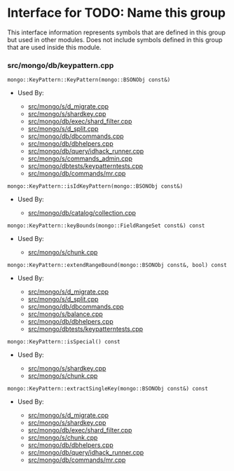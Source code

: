 
# Interface for TODO: Name this group
This interface information represents symbols that are defined in this group but used in other modules.  Does not include symbols defined in this group that are used inside this module.

### src/mongo/db/keypattern.cpp

<div></div>

    mongo::KeyPattern::KeyPattern(mongo::BSONObj const&)

- Used By:

    - [src/mongo/s/d\_migrate.cpp](../../../../sharding/chunk\_management)
    - [src/mongo/s/shardkey.cpp](../../../../sharding/routing)
    - [src/mongo/db/exec/shard\_filter.cpp](../../../../core\_query\_system/query\_execution)
    - [src/mongo/s/d\_split.cpp](../../../../sharding/chunk\_management)
    - [src/mongo/db/dbcommands.cpp](../../../../query\_and\_operation\_handling/database\_commands)
    - [src/mongo/db/dbhelpers.cpp](../../../../query\_and\_operation\_handling/client\_and\_operation\_tracking)
    - [src/mongo/db/query/idhack\_runner.cpp](../../../../core\_query\_system/query\_execution)
    - [src/mongo/s/commands\_admin.cpp](../../../../sharding/mongos\_commands)
    - [src/mongo/dbtests/keypatterntests.cpp](../../../../tests/unit\_tests)
    - [src/mongo/db/commands/mr.cpp](../../../../query\_and\_operation\_handling/database\_commands)

<div></div>

    mongo::KeyPattern::isIdKeyPattern(mongo::BSONObj const&)

- Used By:

    - [src/mongo/db/catalog/collection.cpp](../../../../storage/storage\_layer\_structure)

<div></div>

    mongo::KeyPattern::keyBounds(mongo::FieldRangeSet const&) const

- Used By:

    - [src/mongo/s/chunk.cpp](../../../../sharding/chunk\_management)

<div></div>

    mongo::KeyPattern::extendRangeBound(mongo::BSONObj const&, bool) const

- Used By:

    - [src/mongo/s/d\_migrate.cpp](../../../../sharding/chunk\_management)
    - [src/mongo/s/d\_split.cpp](../../../../sharding/chunk\_management)
    - [src/mongo/db/dbcommands.cpp](../../../../query\_and\_operation\_handling/database\_commands)
    - [src/mongo/s/balance.cpp](../../../../sharding/balancer)
    - [src/mongo/db/dbhelpers.cpp](../../../../query\_and\_operation\_handling/client\_and\_operation\_tracking)
    - [src/mongo/dbtests/keypatterntests.cpp](../../../../tests/unit\_tests)

<div></div>

    mongo::KeyPattern::isSpecial() const

- Used By:

    - [src/mongo/s/shardkey.cpp](../../../../sharding/routing)
    - [src/mongo/s/chunk.cpp](../../../../sharding/chunk\_management)

<div></div>

    mongo::KeyPattern::extractSingleKey(mongo::BSONObj const&) const

- Used By:

    - [src/mongo/s/d\_migrate.cpp](../../../../sharding/chunk\_management)
    - [src/mongo/s/shardkey.cpp](../../../../sharding/routing)
    - [src/mongo/db/exec/shard\_filter.cpp](../../../../core\_query\_system/query\_execution)
    - [src/mongo/s/chunk.cpp](../../../../sharding/chunk\_management)
    - [src/mongo/db/dbhelpers.cpp](../../../../query\_and\_operation\_handling/client\_and\_operation\_tracking)
    - [src/mongo/db/query/idhack\_runner.cpp](../../../../core\_query\_system/query\_execution)
    - [src/mongo/db/commands/mr.cpp](../../../../query\_and\_operation\_handling/database\_commands)
